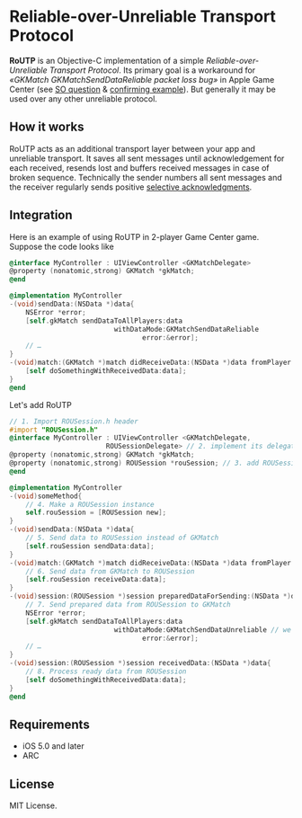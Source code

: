 # Reliable-over-Unreliable Transport Protocol

**RoUTP** is an Objective-C implementation of a simple _Reliable-over-Unreliable Transport Protocol_. Its primary goal is a workaround for _«GKMatch GKMatchSendDataReliable packet loss bug»_ in Apple Game Center (see [SO question][SO] & [confirming example][GKMatchPacketLostExample]). But generally it may be used over any other unreliable protocol.

## How it works
RoUTP acts as an additional transport layer between your app and unreliable transport. It saves all sent messages until acknowledgement for each received, resends lost and buffers received messages in case of broken sequence. Technically the sender numbers all sent messages and the receiver regularly sends positive [selective acknowledgments][SACK].

## Integration
Here is an example of using RoUTP in 2-player Game Center game.
Suppose the code looks like

```objective-c
@interface MyController : UIViewController <GKMatchDelegate>
@property (nonatomic,strong) GKMatch *gkMatch;
@end

@implementation MyController
-(void)sendData:(NSData *)data{
    NSError *error;
    [self.gkMatch sendDataToAllPlayers:data
                          withDataMode:GKMatchSendDataReliable
                                 error:&error];
    // …
}
-(void)match:(GKMatch *)match didReceiveData:(NSData *)data fromPlayer:(NSString *)playerID{
    [self doSomethingWithReceivedData:data];
}
@end
```

Let's add RoUTP

```objective-c
// 1. Import ROUSession.h header
#import "ROUSession.h"
@interface MyController : UIViewController <GKMatchDelegate,
					    ROUSessionDelegate> // 2. implement its delegate
@property (nonatomic,strong) GKMatch *gkMatch;
@property (nonatomic,strong) ROUSession *rouSession; // 3. add ROUSession property
@end

@implementation MyController
-(void)someMethod{
    // 4. Make a ROUSession instance
    self.rouSession = [ROUSession new];
}
-(void)sendData:(NSData *)data{
    // 5. Send data to ROUSession instead of GKMatch
    [self.rouSession sendData:data];
}
-(void)match:(GKMatch *)match didReceiveData:(NSData *)data fromPlayer:(NSString *)playerID{
    // 6. Send data from GKMatch to ROUSession
    [self.rouSession receiveData:data];
}
-(void)session:(ROUSession *)session preparedDataForSending:(NSData *)data{
    // 7. Send prepared data from ROUSession to GKMatch
    NSError *error;
    [self.gkMatch sendDataToAllPlayers:data
                          withDataMode:GKMatchSendDataUnreliable // we can use unreliable mode now
                                 error:&error];
    // …    
}
-(void)session:(ROUSession *)session receivedData:(NSData *)data{
    // 8. Process ready data from ROUSession
    [self doSomethingWithReceivedData:data];
}
@end
```

## Requirements
* iOS 5.0 and later
* ARC

## License
MIT License.

[SO]: http://stackoverflow.com/q/16987880/441735
[GKMatchPacketLostExample]: https://github.com/rabovik/GKMatchPacketLostExample
[SACK]: http://en.wikipedia.org/wiki/Retransmission_(data_networks)
